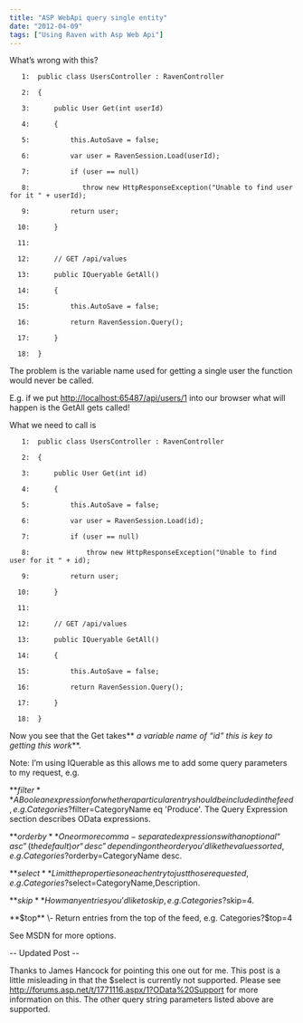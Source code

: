 ```yaml
---
title: "ASP WebApi query single entity"
date: "2012-04-09"
tags: ["Using Raven with Asp Web Api"]
---
```


What’s wrong with this?

       1:  public class UsersController : RavenController

       2:  {  

       3:      public User Get(int userId)

       4:      {

       5:          this.AutoSave = false;

       6:          var user = RavenSession.Load(userId);

       7:          if (user == null)

       8:             throw new HttpResponseException("Unable to find user for it " + userId);

       9:          return user;

      10:      }

      11:   

      12:      // GET /api/values

      13:      public IQueryable GetAll()

      14:      {

      15:          this.AutoSave = false;

      16:          return RavenSession.Query();            

      17:      }        

      18:  }

The problem is the variable name used for getting a single user the function would never be called.

E.g. if we put <http://localhost:65487/api/users/1> into our browser what will happen is the GetAll gets called! 

What we need to call is

       1:  public class UsersController : RavenController

       2:  {  

       3:      public User Get(int id)

       4:      {

       5:          this.AutoSave = false;

       6:          var user = RavenSession.Load(id);

       7:          if (user == null)

       8:              throw new HttpResponseException("Unable to find user for it " + id);

       9:          return user;

      10:      }

      11:   

      12:      // GET /api/values

      13:      public IQueryable GetAll()

      14:      {

      15:          this.AutoSave = false;

      16:          return RavenSession.Query();            

      17:      }        

      18:  }

Now you see that the Get takes** _a variable name of “id” this is key to getting this work_**.

Note: I’m using IQuerable as this allows me to add some query parameters to my request, e.g.

**$filter**   
A Boolean expression for whether a particular entry should be included in the feed, e.g. Categories?$filter=CategoryName eq 'Produce'. The Query Expression section describes OData expressions.

**$orderby**   
One or more comma-separated expressions with an optional “asc” (the default) or “desc” depending on the order you’d like the values sorted, e.g. Categories?$orderby=CategoryName desc.

**$select**   
Limit the properties on each entry to just those requested, e.g. Categories?$select=CategoryName,Description.

**$skip**   
How many entries you’d like to skip, e.g. Categories?$skip=4.

**$top** \-   
Return entries from the top of the feed, e.g. Categories?$top=4

See MSDN for more options.

\-- Updated Post --

Thanks to James Hancock for pointing this one out for me. This post is a little misleading in that the $select is currently not supported. Please see <http://forums.asp.net/t/1771116.aspx/1?OData%20Support> for more information on this. The other query string parameters listed above are supported.
